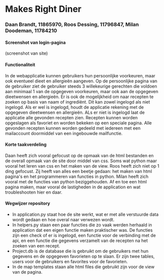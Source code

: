 # Makes Right Diner
### Daan Brandt, 11865970, Roos Dessing, 11796847, Milan Doodeman, 11784210

#### Screenshot van login-pagina
(screenshot van site)

#### Functionaliteit
In de webapplicatie kunnen gebruikers hun persoonlijke voorkeuren, maar ook eventueel dieet en allergieën aangeven. Op de persoonlijke pagina van de gebruiker ziet de gebruiker steeds 3 willekeurige gerechten die voldoen aan minimaal 1 van de opgegeven voorkeuren, maar ook aan de opgegeven dieetwensen en allergieën. Er is ook de mogelijkheid om naar recepten te zoeken op basis van naam of ingrediënt. Dit kan zowel ingelogd als niet ingelogd. Als er wel is ingelogd, houdt de applicatie rekening met de opgegeven dieetwensen en allergieën. ALs er niet is ingelogd laat de applicatie alle gevonden recepten zien. Recepten kunnen worden opgeslagen als favoriet en worden bekeken op een speciale pagina. Alle gevonden recepten kunnen worden gedeeld met iedereen met een mailaccount doormiddel van een ingebouwde mailfunctie. 
 
#### Korte taakverdeling
Daan heeft zich vooral gefocust op de opmaak van de html bestanden en de overall opmaak van de site door middel van css. Soms wat python maar vooral het leren van css en het maken van de view. 
Roos heeft zich niet op 1 ding gefocust. Zij heeft van alles een beetje gedaan: het maken van html pagina's en het programmeren van functies in python.
Milan heeft zich vooral met de functies van python beziggehouden. Af en toe een html pagina maken, maar vooral de lastigheden in de application en wat troubleshooten hier en daar. 

#### Wegwijzer repository
- In application.py staat hoe de site werkt, wat er met alle verstuurde data wordt gedaan en hoe overal naar verwezen wordt. 
- In helpers.py staan een paar functies die zo vaak werden herhaald in application dat een eigen functie maken praktischer was. De functies zijn een check of er is ingelogd, een functie voor de verbinding met de api, en een functie die gegevens verzamelt van de recepten na het zoeken van een recept.
- Project.db is de database die is gebruikt om de gebruikers met hun gegevens en de opgegeven favorieten op te slaan. Er zijn twee tables, users voor de gebruikers en favorites voor de favorieten.
- In de map templates staan alle html files die gebruikt zijn voor de view van de pagina. 
